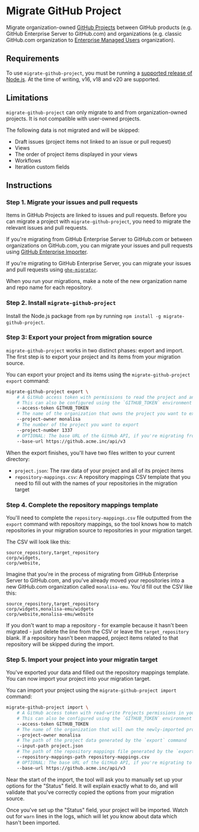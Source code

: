 # Migrate GitHub Project

Migrate organization-owned [GitHub Projects](https://docs.github.com/en/issues/planning-and-tracking-with-projects) between GitHub products (e.g. GitHub Enterprise Server to GitHub.com) and organizations (e.g. classic GitHub.com organization to [Enterprise Managed Users](https://docs.github.com/en/enterprise-cloud@latest/admin/identity-and-access-management/using-enterprise-managed-users-for-iam/about-enterprise-managed-users) organization).

## Requirements

To use `migrate-github-project`, you must be running a [supported release of Node.js](https://github.com/nodejs/release#release-schedule). At the time of writing, v16, v18 and v20 are supported.

## Limitations

`migrate-github-project` can only migrate to and from organization-owned projects. It is not compatible with user-owned projects.

The following data is not migrated and will be skipped:

* Draft issues (project items not linked to an issue or pull request)
* Views
* The order of project items displayed in your views
* Workflows
* Iteration custom fields

## Instructions

### Step 1. Migrate your issues and pull requests

Items in GitHub Projects are linked to issues and pull requests. Before you can migrate a project with `migrate-github-project`, you need to migrate the relevant issues and pull requests.

If you're migrating from GitHub Enterprise Server to GitHub.com or between organizations on GitHub.com, you can migrate your issues and pull requests using [GitHub Enterprise Importer](https://docs.github.com/en/migrations/using-github-enterprise-importer).

If you're migrating to GitHub Enterprise Server, you can migrate your issues and pull requests using [`ghe-migrator`](https://docs.github.com/en/enterprise-cloud@latest/migrations/using-ghe-migrator/about-ghe-migrator).

When you run your migrations, make a note of the new organization name and repo name for each repository.

### Step 2. Install `migrate-github-project`

Install the Node.js package from `npm` by running `npm install -g migrate-github-project`.

### Step 3: Export your project from migration source

`migrate-github-project` works in two distinct phases: export and import. The first step is to export your project and its items from your migration source.

You can export your project and its items using the `migrate-github-project export` command:

```bash
migrate-github-project export \
    # A GitHub access token with permissions to read the project and any relevant issues and pull requests.
    # This can also be configured using the `GITHUB_TOKEN` environment variable.
    --access-token GITHUB_TOKEN
    # The name of the organization that owns the project you want to export
    --project-owner monalisa
    # The number of the project you want to export
    --project-number 1337
    # OPTIONAL: The base URL of the GitHub API, if you're migrating from a migration source other than GitHub.com.
    --base-url https://github.acme.inc/api/v3
```

When the export finishes, you'll have two files written to your current directory:

* `project.json`: The raw data of your project and all of its project items
* `repository-mappings.csv`: A repository mappings CSV template that you need to fill out with the names of your repositories in the migration target

### Step 4. Complete the repository mappings template

You'll need to complete the `repository-mappings.csv` file outputted from the `export` command with repository mappings, so the tool knows how to match repositories in your migration source to repositories in your migration target.

The CSV will look like this:

```
source_repository,target_repository
corp/widgets,
corp/website,
```

Imagine that you're in the process of migrating from GitHub Enterprise Server to GitHub.com, and you've already moved your repositories into a new GitHub.com organization called `monalisa-emu`. You'd fill out the CSV like this:

```
source_repository,target_repository
corp/widgets,monalisa-emu/widgets
corp/website,monalisa-emu/website
```

If you don't want to map a repository - for example because it hasn't been migrated - just delete the line from the CSV or leave the `target_repository` blank. If a repository hasn't been mapped, project items related to that repository will be skipped during the import.

### Step 5. Import your project into your migratin target

You've exported your data and filled out the repository mappings template. You can now import your project into your migration target.

You can import your project using the `migrate-github-project import` command:

```bash
migrate-github-project import \
    # A GitHub access token with read-write Projects permissions in your destination organization
    # This can also be configured using the `GITHUB_TOKEN` environment variable.
    --access-token GITHUB_TOKEN
    # The name of the organization that will own the newly-imported project
    --project-owner monalisa
    # The path of the project data generated by the `export` command
    --input-path project.json
    # The path of the repository mappings file generated by the `export` command and completed by you
    --repository-mappings-path repository-mappings.csv
    # OPTIONAL: The base URL of the GitHub API, if you're migrating to a migration target other than GitHub.com.
    --base-url https://github.acme.inc/api/v3
```

Near the start of the import, the tool will ask you to manually set up your options for the "Status" field. It will explain exactly what to do, and will validate that you've correctly copied the options from your migration source.

Once you've set up the "Status" field, your project will be imported. Watch out for `warn` lines in the logs, which will let you know about data which hasn't been imported.


